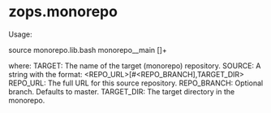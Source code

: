# zops.monorepo

Usage:

source monorepo.lib.bash
monorepo__main <TARGET> [<SOURCE>]+

where:
  TARGET: The name of the target (monorepo) repository.
  SOURCE: A string with the format: <REPO_URL>[#<REPO_BRANCH],TARGET_DIR>
    REPO_URL: The full URL for this source repository.
    REPO_BRANCH: Optional branch. Defaults to master.
    TARGET_DIR: The target directory in the monorepo.
